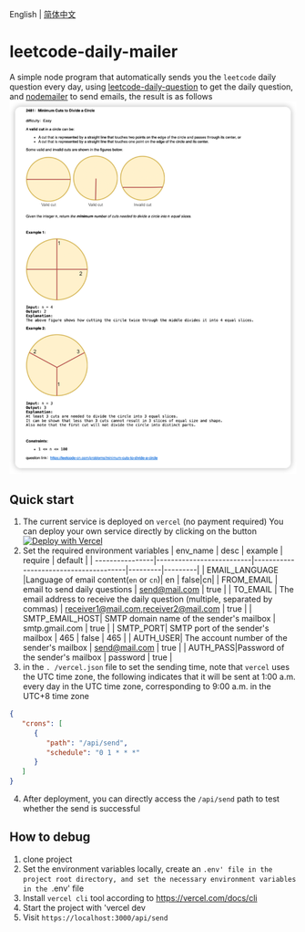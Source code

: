 English | [简体中文](./README_ZH.md)
# leetcode-daily-mailer
A simple node program that automatically sends you the `leetcode` daily question every day, using [leetcode-daily-question](https://github.com/ruleeeer/leetcode-daily-question) to get the daily question, and [ nodemailer](https://www.npmjs.com/package/nodemailer) to send emails, the result is as follows
![img.png](picture/2023-06-17_16.54.12.png)
## Quick start
1. The current service is deployed on `vercel` (no payment required)
   You can deploy your own service directly by clicking on the button [![Deploy with Vercel](https://vercel.com/button)](https://vercel.com/new/clone?repository-url=https://github.com/ruleeeer/leetcode-daily-mailer&env=FROM_EMAIL&env=TO_EMAIL&env=SMTP_EMAIL_HOST&env=SMTP_PORT&env=AUTH_USER&env=AUTH_PASS&project-name=leetcode-daily-mailer&repository-name=leetcode-daily-mailer)
2. Set the required environment variables
   | env_name | desc | example | require | default |
   | ----------------|--------------------------|---------------------------------------|---------|---------|
   | EMAIL_LANGUAGE |Language of email content(`en` or `cn`)| en | false|cn|
   | FROM_EMAIL | email to send daily questions | send@mail.com | true |
   | TO_EMAIL | The email address to receive the daily question (multiple, separated by commas) | receiver1@mail.com,receiver2@mail.com | true |
   | SMTP_EMAIL_HOST| SMTP domain name of the sender's mailbox | smtp.gmail.com | true |
   | SMTP_PORT| SMTP port of the sender's mailbox | 465 | false | 465 |
   | AUTH_USER| The account number of the sender's mailbox | send@mail.com | true |
   | AUTH_PASS|Password of the sender's mailbox | password | true |
3. in the `. /vercel.json` file to set the sending time, note that `vercel` uses the UTC time zone, the following indicates that it will be sent at 1:00 a.m. every day in the UTC time zone, corresponding to 9:00 a.m. in the UTC+8 time zone
```json
{
   "crons": [
      {
         "path": "/api/send",
         "schedule": "0 1 * * *"
      }
   ]
}
```
4. After deployment, you can directly access the `/api/send` path to test whether the send is successful
## How to debug
1. clone project
2. Set the environment variables locally, create an `.env' file in the project root directory, and set the necessary environment variables in the `.env' file
3. Install `vercel cli` tool according to https://vercel.com/docs/cli
4. Start the project with 'vercel dev
5. Visit `https://localhost:3000/api/send`